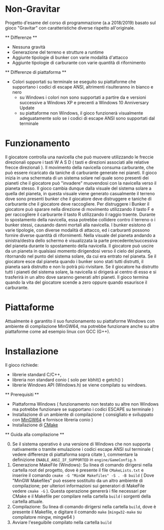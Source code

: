 # Non-Gravitar
Progetto d'esame del corso di programmazione (a.a 2018/2019) basato sul gioco "Gravitar" con caratteristiche diverse rispetto all'originale.

** Differenze **
- Nessuna gravità
- Generazione del terreno e strutture a runtime
- Aggiunte tipologie di bunker con varie modalità d'attacco
- Aggiunte tipologie di carburante con varie quantità di rifornimento

** Differenze di piattaforma **
- Colori supportati su terminale se eseguito su piattaforme che supportano i codici di escape ANSI, altrimenti risulteranno in bianco e nero
	- su Windows i colori non sono supportati a partire da e versioni successive a Windows XP e precenti a Windows 10 Anniversary Update
	- su piattaforme non Windows, il gioco funzionerà visualmente adeguatamente solo se i codici di escape ANSI sono supportati dal terminale

# Funzionamento
Il giocatore controlla una navicella che può muovere utilizzando le freccie direzionali oppure i tasti W A S D ( tasti e direzioni associati alle relative frecce direzionali ).
Il movimento della navicella consuma carburante, che può essere ricaricato da taniche di carburante generate nei pianeti.
Il gioco inizia in una schermata di un sistema solare nel quale sono presenti dei pianeti che il giocatore può "invadere" muovendosi con la navicella verso il pianeta stesso.
Il gioco cambia dunque dalla visuale del sistema solare a quella del pianeta, in questa visuale viene generato casualmente il terreno dove sono presenti bunker che il giocatore deve distruggere e taniche di carburante che il giocatore deve raccogliere.
Per distruggere i Bunker il giocatore può sparare nella direzione di movimento utilizzando il tasto F e per raccogliere il carburante il tasto R utilizzando il raggio traente.
Durante lo spostamento della navicella, essa potrebbe collidere contro il terreno o i bunker stessi, causando danni mortali alla navicella.
I bunker esistono di varie tipologie, con diverse modalità di attacco, ed i carburanti possono fornire diverse quantità di rifornimenti.
Nella visuale del pianeta andando a sinistra/destra dello schermo è visualizzata la parte precedente/successiva del pianeta durante lo spostamento della navicella.
Il giocatore può uscire da un pianeta in qualsiasi momento dirigendosi verso il cielo del pianeta, ritornando nel punto del sistema solare, da cui era entrato nel pianeta.
Se il giocatore esce dal pianeta quando i bunker sono stati tutti distrutti, il pianeta sarà distrutto e non lo potrà più rivisitare.
Se il giocatore ha distrutto tutti i pianeti del sistema solare, la navicella si dirigerà al centro di esso e si trasferirà in un altro dove saranno generati altri pianeti.
Il gioco termina quando la vita del giocatore scende a zero oppure quando esaurisce il carburante.

# Piattaforme
Attualmente è garantito il suo funzionamento su piattaforme Windows con ambiente di compilazione MinGW64, ma potrebbe funzionare anche su altre piattaforme come ad esempio linux con GCC (G++).

# Installazione
Il gioco richiede:
 - librerie standard C/C++,
 - libreria non standard conio ( solo per kbhit() e getch() )
 - librerie Windows API (Windows.h) se viene compilato su windows.

** Prerequisiti **
- Piattaforma Windows ( funzionamento non testato su altre non Windows ma potrebbe funzionare se supportano i codici ESCAPE su terminale )
- Installazione di un ambiente di compilazione ( consigliato e sviluppato con [MinGW64](https://mingw-w64.org) e fornisce libreria conio )
- Installazione di [CMake](https://cmake.org/download/)

** Guida alla compilazione **

0. Se il sistema operativo è una versione di Windows che non supporta nativamente o tramite emulazione i codici escape ANSI sul terminale ( vedere differenze di piattaforma sopra citate ), commentare la definizione ```ENABLE_ANSI_IF_SUPPORTED``` in `engine/GameConfig.h` 
1. Generazione MakeFile (Windows): Su linea di comando dirigersi nella cartella root del progetto, dove è presente il file  ```CMakeLists.txt``` e inserire il comando ```cmake -G "MinGW Makefiles" -S . -B build``` ( Dove "MinGW Makefiles" può essere sostituito da un altro ambiente di compilazione; per ulteriori informazioni sui generatori di MakeFile vedere ```cmake -G``` ). Questa operazione genererà i file necessari per CMake e il Makefile per compilare nella cartella `build` i sorgenti della cartella attuale.
2. Compilazione: Su linea di comando dirigersi nella cartella ```build```, dove è presente il Makefile, e digitare il comando ```make``` (```mingw32-make``` su compilatore mingw, mingw64 )
3. Avviare l'eseguibile compilato nella cartella ```build```

